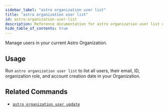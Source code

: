 ```yaml
---
sidebar_label: "astro organization user list"
title: "astro organization user list"
id: astro-organization-user-list
description: Reference documentation for astro organization user list command.
hide_table_of_contents: true
---
```


Manage users in your current Astro Organization.

## Usage

Run `astro organization user list` to list all users, their email, ID, organization role, and account creation date in your Organization. 


## Related Commands

- [`astro organization user update`](cli/astro-workspace-switch.md)
